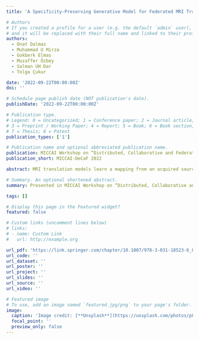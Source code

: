 ```yaml
---
title: 'A Specificity-Preserving Generative Model for Federated MRI Translation'

# Authors
# If you created a profile for a user (e.g. the default `admin` user), write the username (folder name) here
# and it will be replaced with their full name and linked to their profile.
authors:
  - Onat Dalmaz
  - Muhammad U Mirza
  - Gokberk Elmas
  - Muzaffer Özbey
  - Salman UH Dar
  - Tolga Çukur

date: '2022-09-22T00:00:00Z'
doi: ''

# Schedule page publish date (NOT publication's date).
publishDate: '2022-09-22T00:00:00Z'

# Publication type.
# Legend: 0 = Uncategorized; 1 = Conference paper; 2 = Journal article;
# 3 = Preprint / Working Paper; 4 = Report; 5 = Book; 6 = Book section;
# 7 = Thesis; 8 = Patent
publication_types: ['1']

# Publication name and optional abbreviated publication name.
publication: MICCAI Workshop on “Distributed, Collaborative and Federated Learning”
publication_short: MICCAI-DeCaF 2022

abstract: MRI translation models learn a mapping from an acquired source contrast to an unavailable target contrast. Collaboration between institutes is essential to train translation models that can generalize across diverse datasets. That said, aggregating all imaging data and training a centralized model poses privacy problems. Recently, federated learning (FL) has emerged as a collaboration framework that enables decentralized training to avoid sharing of imaging data. However, FL-trained translation models can deteriorate by the inherent heterogeneity in the distribution of MRI data. To improve reliability against domain shifts, here we introduce a novel specificity-preserving FL method for MRI contrast translation. The proposed approach is based on an adversarial model that adaptively normalizes the feature maps across the generator based on site-specific latent variables. Comprehensive FL experiments were conducted on multi-site datasets to show the effectiveness of the proposed approach against prior federated methods in MRI contrast translation.

# Summary. An optional shortened abstract.
summary: Presented in MICCAI Workshop on “Distributed, Collaborative and Federated Learning” (MICCAI-DeCaF 2022)

tags: []

# Display this page in the Featured widget?
featured: false

# Custom links (uncomment lines below)
# links:
# - name: Custom Link
#   url: http://example.org

url_pdf: 'https://link.springer.com/chapter/10.1007/978-3-031-18523-6_8'
url_code: ''
url_dataset: ''
url_poster: ''
url_project: ''
url_slides: ''
url_source: ''
url_video: ''

# Featured image
# To use, add an image named `featured.jpg/png` to your page's folder.
image:
  caption: 'Image credit: [**Unsplash**](https://unsplash.com/photos/pLCdAaMFLTE)'
  focal_point: ''
  preview_only: false
---
```

